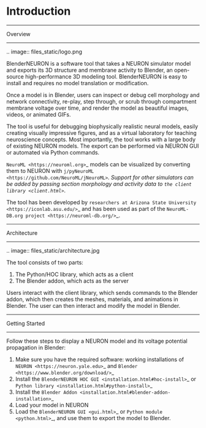 Introduction
=========================================

***************
Overview
***************

.. image:: files_static/logo.png

BlenderNEURON is a software tool that takes a NEURON simulator model and exports its 3D structure and membrane activity
to Blender, an open-source high-performance 3D modeling tool. BlenderNEURON is easy to install and requires no model
translation or modification.

Once a model is in Blender, users can inspect or debug cell morphology and network connectivity, re-play, step through,
or scrub through compartment membrane voltage over time, and render the model as beautiful images, videos, or animated
GIFs.

The tool is useful for debugging biophysically realistic neural models, easily creating visually impressive figures,
and as a virtual laboratory for teaching neuroscience concepts. Most importantly, the tool works with a large body of
existing NEURON models. The export can be performed via NEURON GUI or automated via Python commands.

`NeuroML <https://neuroml.org>`_ models can be visualized by converting them to NEURON with `j/pyNeuroML <https://github.com/NeuroML/jNeuroML>`_. Support for other simulators can be added
by passing section morphology and activity data to `the client library <client.html>`_.

The tool has been developed by `researchers at Arizona State University <https://iconlab.asu.edu/>`_ and has been used
as part of the `NeuroML-DB.org project <https://neuroml-db.org/>`_.


***************
Architecture
***************

.. image:: files_static/architecture.jpg

The tool consists of two parts: 

1) The Python/HOC library, which acts as a client
2) The Blender addon, which acts as the server

Users interact with the client library, which sends commands to the Blender addon, which then creates the meshes, materials, and animations in Blender. The user can then interact and modify the model in Blender.

***************
Getting Started
***************

Follow these steps to display a NEURON model and its voltage potential propagation in Blender:

 1. Make sure you have the required software: working installations of `NEURON <https://neuron.yale.edu>`_ and `Blender <https://www.blender.org/download/>`_
 2. Install the `BlenderNEURON HOC GUI <installation.html#hoc-install>`_ or `Python library <installation.html#python-install>`_
 3. Install the `Blender Addon <installation.html#blender-addon-installation>`_
 4. Load your model in NEURON
 5. Load the `BlenderNEURON GUI <gui.html>`_ or `Python module <python.html>`_, and use them to export the model to Blender.
